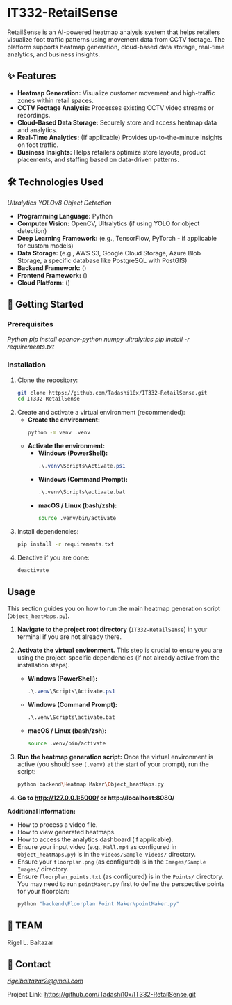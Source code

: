 # IT332-RetailSense

RetailSense is an AI-powered heatmap analysis system that helps retailers visualize foot traffic patterns using movement data from CCTV footage. The platform supports heatmap generation, cloud-based data storage, real-time analytics, and business insights.

## ✨ Features

-   **Heatmap Generation:** Visualize customer movement and high-traffic zones within retail spaces.
-   **CCTV Footage Analysis:** Processes existing CCTV video streams or recordings.
-   **Cloud-Based Data Storage:** Securely store and access heatmap data and analytics.
-   **Real-Time Analytics:** (If applicable) Provides up-to-the-minute insights on foot traffic.
-   **Business Insights:** Helps retailers optimize store layouts, product placements, and staffing based on data-driven patterns.

## 🛠️ Technologies Used

*Ultralytics YOLOv8 Object Detection*

-   **Programming Language:** Python
-   **Computer Vision:** OpenCV, Ultralytics (if using YOLO for object detection)
-   **Deep Learning Framework:** (e.g., TensorFlow, PyTorch - if applicable for custom models)
-   **Data Storage:** (e.g., AWS S3, Google Cloud Storage, Azure Blob Storage, a specific database like PostgreSQL with PostGIS)
-   **Backend Framework:** ()
-   **Frontend Framework:** ()
-   **Cloud Platform:** ()

## 🚀 Getting Started

### Prerequisites

*Python*
*pip install opencv-python numpy ultralytics*
*pip install -r requirements.txt*

### Installation

1.  Clone the repository:
    ```bash
    git clone https://github.com/Tadashi10x/IT332-RetailSense.git
    cd IT332-RetailSense
    ```
2.  Create and activate a virtual environment (recommended):
    *   **Create the environment:**
        ```bash
        python -m venv .venv
        ```
    *   **Activate the environment:**
        *   **Windows (PowerShell):**
            ```powershell
            .\.venv\Scripts\Activate.ps1
            ```
        *   **Windows (Command Prompt):**
            ```cmd
            .\.venv\Scripts\activate.bat
            ```
        *   **macOS / Linux (bash/zsh):**
            ```bash
            source .venv/bin/activate
            ```
3.  Install dependencies:
    ```bash
    pip install -r requirements.txt
    ```
4.  Deactive if you are done:
    ```bash
    deactivate
    ```

## Usage

This section guides you on how to run the main heatmap generation script (`Object_heatMaps.py`).

1.  **Navigate to the project root directory** (`IT332-RetailSense`) in your terminal if you are not already there.

2.  **Activate the virtual environment.** This step is crucial to ensure you are using the project-specific dependencies (if not already active from the installation steps).
    *   **Windows (PowerShell):**
        ```powershell
        .\.venv\Scripts\Activate.ps1
        ```
    *   **Windows (Command Prompt):**
        ```cmd
        .\.venv\Scripts\activate.bat
        ```
    *   **macOS / Linux (bash/zsh):**
        ```bash
        source .venv/bin/activate
        ```

3.  **Run the heatmap generation script:**
    Once the virtual environment is active (you should see `(.venv)` at the start of your prompt), run the script:
    ```bash
    python backend\Heatmap Maker\Object_heatMaps.py
    ```
4. **Go to http://127.0.0.1:5000/ or http://localhost:8080/**

**Additional Information:**

-   How to process a video file.
-   How to view generated heatmaps.
-   How to access the analytics dashboard (if applicable).
-   Ensure your input video (e.g., `Mall.mp4` as configured in `Object_heatMaps.py`) is in the `videos/Sample Videos/` directory.
-   Ensure your `floorplan.png` (as configured) is in the `Images/Sample Images/` directory.
-   Ensure `floorplan_points.txt` (as configured) is in the `Points/` directory. You may need to run `pointMaker.py` first to define the perspective points for your floorplan:
    ```bash
    python "backend\Floorplan Point Maker\pointMaker.py"
    ```

## 🤝 TEAM

Rigel L. Baltazar

## 📧 Contact

*rigelbaltazar2@gmail.com*

Project Link: https://github.com/Tadashi10x/IT332-RetailSense.git
